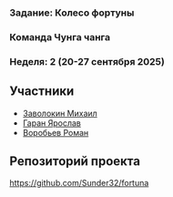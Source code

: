 ### Задание: Колесо фортуны

### Команда Чунга чанга
### Неделя: 2 (20-27 сентября 2025)

## Участники
- [Заволокин Михаил](https://github.com/Sunder32) 
- [Гаран Ярослав](https://github.com/Yarikttyui)
- [Воробьев Роман](https://github.com/Bibuk)

## Репозиторий проекта
https://github.com/Sunder32/fortuna